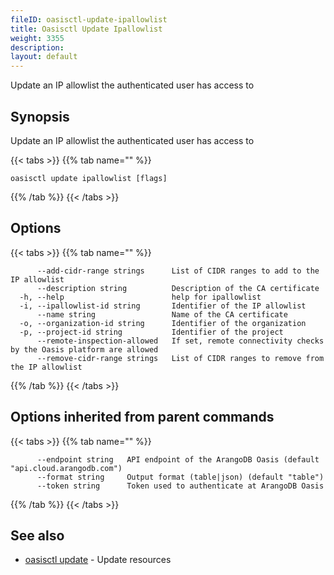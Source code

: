 ```yaml
---
fileID: oasisctl-update-ipallowlist
title: Oasisctl Update Ipallowlist
weight: 3355
description: 
layout: default
---
```

Update an IP allowlist the authenticated user has access to

## Synopsis

Update an IP allowlist the authenticated user has access to

{{< tabs >}}
{{% tab name="" %}}
```
oasisctl update ipallowlist [flags]
```
{{% /tab %}}
{{< /tabs >}}

## Options

{{< tabs >}}
{{% tab name="" %}}
```
      --add-cidr-range strings      List of CIDR ranges to add to the IP allowlist
      --description string          Description of the CA certificate
  -h, --help                        help for ipallowlist
  -i, --ipallowlist-id string       Identifier of the IP allowlist
      --name string                 Name of the CA certificate
  -o, --organization-id string      Identifier of the organization
  -p, --project-id string           Identifier of the project
      --remote-inspection-allowed   If set, remote connectivity checks by the Oasis platform are allowed
      --remove-cidr-range strings   List of CIDR ranges to remove from the IP allowlist
```
{{% /tab %}}
{{< /tabs >}}

## Options inherited from parent commands

{{< tabs >}}
{{% tab name="" %}}
```
      --endpoint string   API endpoint of the ArangoDB Oasis (default "api.cloud.arangodb.com")
      --format string     Output format (table|json) (default "table")
      --token string      Token used to authenticate at ArangoDB Oasis
```
{{% /tab %}}
{{< /tabs >}}

## See also

* [oasisctl update]()	 - Update resources

